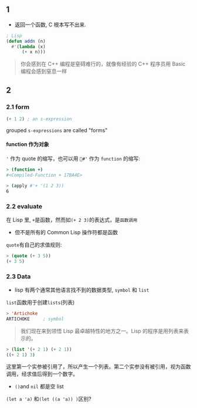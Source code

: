 ## 1

- 返回一个函数, C 根本写不出来.

```lisp
; Lisp
(defun addn (n)
  #'(lambda (x)
      (+ x n)))
```

> 你会感到在 C++ 编程是窒碍难行的，就像有经验的 C++ 程序员用 Basic 编程会感到窒息一样

## 2

### 2.1 form

```lisp
(+ 1 2) ; an s-expression
```

grouped `s-expressions` are called "forms"

#### function 作为对象

`'` 作为 quote 的缩写，也可以用 `#'` 作为 `function` 的缩写:

```sh
> (function +)
#<Compiled-Function + 17BA4E>

> (apply #'+ '(1 2 3))
6
```

### 2.2 evaluate

在 Lisp 里, `+`是函数，然而如`(+ 2 3)`的表达式，是`函数调用`

- 但不是所有的 Common Lisp 操作符都是函数

`quote`有自己的求值规则:

```lisp
> (quote (+ 3 5))
(+ 3 5)
```

### 2.3 Data

- lisp 有两个通常其他语言找不到的数据类型, `symbol` 和 `list`

`list`函数用于创建`lists`(列表)

```lisp
> 'Artichoke
ARTICHOKE     ; symbol
```

> 我们现在来到领悟 Lisp 最卓越特性的地方之一。Lisp 的程序是用列表来表示的。

```lisp
> (list '(+ 2 1) (+ 2 1))
((+ 2 1) 3)
```

这里第一个实参被引用了，所以产生一个列表。第二个实参没有被引用，视为函数调用，经求值后得到一个数字。

- `()`and `nil` 都是空 list

`(let a 'a)` 和`(let ((a 'a)) )`区别?
